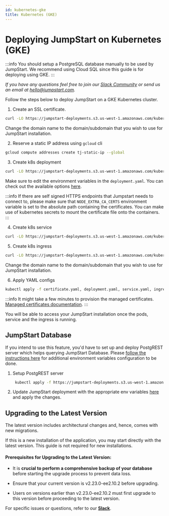 ```yaml
---
id: kubernetes-gke
title: Kubernetes (GKE)
---
```


# Deploying JumpStart on Kubernetes (GKE)

:::info
You should setup a PostgreSQL database manually to be used by JumpStart. We recommend using Cloud SQL since this guide is for deploying using GKE.
:::

*If you have any questions feel free to join our [Slack Community](https://jumpstart.com/slack) or send us an email at hello@jumpstart.com.*

Follow the steps below to deploy JumpStart on a GKE Kubernetes cluster.

1. Create an SSL certificate.

```bash
curl -LO https://jumpstart-deployments.s3.us-west-1.amazonaws.com/kubernetes/GKE/certificate.yaml
```

Change the domain name to the domain/subdomain that you wish to use for JumpStart installation.

2. Reserve a static IP address using `gcloud` cli

```bash
gcloud compute addresses create tj-static-ip --global
```

3. Create k8s deployment

```bash
curl -LO https://jumpstart-deployments.s3.us-west-1.amazonaws.com/kubernetes/GKE/deployment.yaml
```

Make sure to edit the environment variables in the `deployment.yaml`. You can check out the available options [here](https://docs.jumpstart.com/docs/setup/env-vars).

:::info
If there are self signed HTTPS endpoints that Jumpstart needs to connect to, please make sure that `NODE_EXTRA_CA_CERTS` environment variable is set to the absolute path containing the certificates. You can make use of kubernetes secrets to mount the certificate file onto the containers.
:::

4. Create k8s service

```bash
curl -LO https://jumpstart-deployments.s3.us-west-1.amazonaws.com/kubernetes/GKE/service.yaml
```

5. Create k8s ingress

```bash
curl -LO https://jumpstart-deployments.s3.us-west-1.amazonaws.com/kubernetes/GKE/ingress.yaml
```

Change the domain name to the domain/subdomain that you wish to use for JumpStart installation.

6. Apply YAML configs

```bash
kubectl apply -f certificate.yaml, deployment.yaml, service.yaml, ingress.yaml
```

:::info
It might take a few minutes to provision the managed certificates. [Managed certificates documentation](https://cloud.google.com/kubernetes-engine/docs/how-to/managed-certs).
:::

You will be able to access your JumpStart installation once the pods, service and the ingress is running.




## JumpStart Database

If you intend to use this feature, you'd have to set up and deploy PostgREST server which helps querying JumpStart Database. Please [follow the instructions here](/docs/setup/env-vars/#enable-jumpstart-database--optional-) for additional environment variables configuration to be done.

1. Setup PostgREST server

   ```bash
    kubectl apply -f https://jumpstart-deployments.s3.us-west-1.amazonaws.com/kubernetes/GKE/postgrest.yaml
   ```

2. Update JumpStart deployment with the appropriate env variables [here](https://jumpstart-deployments.s3.us-west-1.amazonaws.com/kubernetes/GKE/deployment.yaml) and apply the changes.

## Upgrading to the Latest Version

The latest version includes architectural changes and, hence, comes with new migrations.

If this is a new installation of the application, you may start directly with the latest version. This guide is not required for new installations.

#### Prerequisites for Upgrading to the Latest Version:

- It is **crucial to perform a comprehensive backup of your database** before starting the upgrade process to prevent data loss.

- Ensure that your current version is v2.23.0-ee2.10.2 before upgrading. 

- Users on versions earlier than v2.23.0-ee2.10.2 must first upgrade to this version before proceeding to the latest version.

For specific issues or questions, refer to our **[Slack](https://jumpstart.slack.com/join/shared_invite/zt-25438diev-mJ6LIZpJevG0LXCEcL0NhQ#)**.